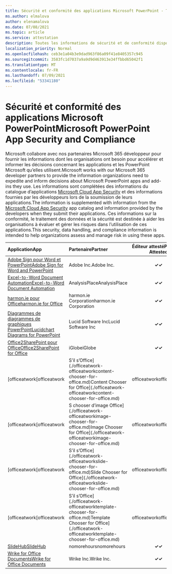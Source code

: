 ```yaml
---
title: Sécurité et conformité des applications Microsoft PowerPoint - Toutes les applications
ms.author: elmalova
author: elenamalova
ms.date: 07/08/2021
ms.topic: article
ms.service: attestation
description: Toutes les informations de sécurité et de conformité disponibles pour toutes les applications PowerPoint Microsoft.
localization_priority: Normal
ms.openlocfilehash: ceb3e1a04b3e9dad963f86a09f41e8405357c945
ms.sourcegitcommit: 3583fc1d7037a9a9d9d463913e34ffbbd65042f1
ms.translationtype: MT
ms.contentlocale: fr-FR
ms.lasthandoff: 07/09/2021
ms.locfileid: "53341180"
---
```

# <a name="microsoft-powerpoint-app-security-and-compliance"></a><span data-ttu-id="f05dd-103">Sécurité et conformité des applications Microsoft PowerPoint</span><span class="sxs-lookup"><span data-stu-id="f05dd-103">Microsoft PowerPoint App Security and Compliance</span></span>

<span data-ttu-id="f05dd-104">Microsoft collabore avec nos partenaires Microsoft 365 développeur pour fournir les informations dont les organisations ont besoin pour accélérer et informer les décisions concernant les applications et les PowerPoint Microsoft qu’elles utilisent.</span><span class="sxs-lookup"><span data-stu-id="f05dd-104">Microsoft works with our Microsoft 365 developer partners to provide the information organizations need to expedite and inform decisions about Microsoft PowerPoint apps and add-ins they use.</span></span> <span data-ttu-id="f05dd-105">Les informations sont complétées des informations du catalogue d’applications [Microsoft Cloud App Security](https://www.microsoft.com/en-us/enterprise-mobility-security/cloud-app-security) et des informations fournies par les développeurs lors de la soumission de leurs applications.</span><span class="sxs-lookup"><span data-stu-id="f05dd-105">The information is supplemented with information from the [Microsoft Cloud App Security](https://www.microsoft.com/en-us/enterprise-mobility-security/cloud-app-security) app catalog and information provided by the developers when they submit their applications.</span></span> <span data-ttu-id="f05dd-106">Ces informations sur la conformité, le traitement des données et la sécurité est destinée à aider les organisations à évaluer et gérer les risques dans l’utilisation de ces applications.</span><span class="sxs-lookup"><span data-stu-id="f05dd-106">This security, data handling, and compliance information is intended to help organizations assess and manage risk in using these apps.</span></span>

| <span data-ttu-id="f05dd-107">**Application**</span><span class="sxs-lookup"><span data-stu-id="f05dd-107">**App**</span></span> | <span data-ttu-id="f05dd-108">**Partenaire**</span><span class="sxs-lookup"><span data-stu-id="f05dd-108">**Partner**</span></span> | <span data-ttu-id="f05dd-109">**Éditeur attesté**</span><span class="sxs-lookup"><span data-stu-id="f05dd-109">**Publisher Attested**</span></span> | <span data-ttu-id="f05dd-110">**Certifié**</span><span class="sxs-lookup"><span data-stu-id="f05dd-110">**Certified**</span></span> |
|:--------|:------------|:----------------------:|:-------------:|
| [<span data-ttu-id="f05dd-111">Adobe Sign pour Word et PowerPoint</span><span class="sxs-lookup"><span data-stu-id="f05dd-111">Adobe Sign for Word and PowerPoint</span></span>](./adobe-inc-sign-for-word-and-powerpoint.md) | <span data-ttu-id="f05dd-112">Adobe Inc.</span><span class="sxs-lookup"><span data-stu-id="f05dd-112">Adobe Inc.</span></span> | <span data-ttu-id="f05dd-113">**✓**</span><span class="sxs-lookup"><span data-stu-id="f05dd-113">**✓**</span></span> | <img alt="Certified application badge" src="../media/certified-badge.png" height="25" width="25" /> |
| [<span data-ttu-id="f05dd-114">Excel-to-Word Document Automation</span><span class="sxs-lookup"><span data-stu-id="f05dd-114">Excel-to-Word Document Automation</span></span>](./analysisplace-excel-to-word-document-automation.md) | <span data-ttu-id="f05dd-115">AnalysisPlace</span><span class="sxs-lookup"><span data-stu-id="f05dd-115">AnalysisPlace</span></span> | <span data-ttu-id="f05dd-116">**✓**</span><span class="sxs-lookup"><span data-stu-id="f05dd-116">**✓**</span></span> |  |
| [<span data-ttu-id="f05dd-117">harmon.ie pour Office</span><span class="sxs-lookup"><span data-stu-id="f05dd-117">harmon.ie for Office</span></span>](./harmonie-corporation-for-office.md) | <span data-ttu-id="f05dd-118">harmon.ie Corporation</span><span class="sxs-lookup"><span data-stu-id="f05dd-118">harmon.ie Corporation</span></span> | <span data-ttu-id="f05dd-119">**✓**</span><span class="sxs-lookup"><span data-stu-id="f05dd-119">**✓**</span></span> |  |
| [<span data-ttu-id="f05dd-120">Diagrammes de diagrammes de graphiques PowerPoint</span><span class="sxs-lookup"><span data-stu-id="f05dd-120">Lucidchart Diagrams for PowerPoint</span></span>](./lucid-software-inc-lucidchart-diagrams-for-powerpoint.md) | <span data-ttu-id="f05dd-121">Lucid Software Inc</span><span class="sxs-lookup"><span data-stu-id="f05dd-121">Lucid Software Inc</span></span> | <span data-ttu-id="f05dd-122">**✓**</span><span class="sxs-lookup"><span data-stu-id="f05dd-122">**✓**</span></span> |  |
| [<span data-ttu-id="f05dd-123">Office2SharePoint pour Office</span><span class="sxs-lookup"><span data-stu-id="f05dd-123">Office2SharePoint for Office</span></span>](./iglobe-office2sharepoint-for-office.md) | <span data-ttu-id="f05dd-124">iGlobe</span><span class="sxs-lookup"><span data-stu-id="f05dd-124">iGlobe</span></span> | <span data-ttu-id="f05dd-125">**✓**</span><span class="sxs-lookup"><span data-stu-id="f05dd-125">**✓**</span></span> | <img alt="Certified application badge" src="../media/certified-badge.png" height="25" width="25" /> |
| <span data-ttu-id="f05dd-126">[officeatwork</span><span class="sxs-lookup"><span data-stu-id="f05dd-126">[officeatwork</span></span> | <span data-ttu-id="f05dd-127">S’il s’Office](./officeatwork-officeatworkcontent-chooser-for-office.md)</span><span class="sxs-lookup"><span data-stu-id="f05dd-127">Content Chooser for Office](./officeatwork-officeatworkcontent-chooser-for-office.md)</span></span> | <span data-ttu-id="f05dd-128">officeatwork</span><span class="sxs-lookup"><span data-stu-id="f05dd-128">officeatwork</span></span> | <span data-ttu-id="f05dd-129">**✓**</span><span class="sxs-lookup"><span data-stu-id="f05dd-129">**✓**</span></span> | <img alt="Certified application badge" src="../media/certified-badge.png" height="25" width="25" /> |
| <span data-ttu-id="f05dd-130">[officeatwork</span><span class="sxs-lookup"><span data-stu-id="f05dd-130">[officeatwork</span></span> | <span data-ttu-id="f05dd-131">S chooser d’image Office](./officeatwork-officeatworkimage-chooser-for-office.md)</span><span class="sxs-lookup"><span data-stu-id="f05dd-131">Image Chooser for Office](./officeatwork-officeatworkimage-chooser-for-office.md)</span></span> | <span data-ttu-id="f05dd-132">officeatwork</span><span class="sxs-lookup"><span data-stu-id="f05dd-132">officeatwork</span></span> | <span data-ttu-id="f05dd-133">**✓**</span><span class="sxs-lookup"><span data-stu-id="f05dd-133">**✓**</span></span> |  |
| <span data-ttu-id="f05dd-134">[officeatwork</span><span class="sxs-lookup"><span data-stu-id="f05dd-134">[officeatwork</span></span> | <span data-ttu-id="f05dd-135">S’il s’Office](./officeatwork-officeatworkslide-chooser-for-office.md)</span><span class="sxs-lookup"><span data-stu-id="f05dd-135">Slide Chooser for Office](./officeatwork-officeatworkslide-chooser-for-office.md)</span></span> | <span data-ttu-id="f05dd-136">officeatwork</span><span class="sxs-lookup"><span data-stu-id="f05dd-136">officeatwork</span></span> | <span data-ttu-id="f05dd-137">**✓**</span><span class="sxs-lookup"><span data-stu-id="f05dd-137">**✓**</span></span> |  |
| <span data-ttu-id="f05dd-138">[officeatwork</span><span class="sxs-lookup"><span data-stu-id="f05dd-138">[officeatwork</span></span> | <span data-ttu-id="f05dd-139">S’il s’Office](./officeatwork-officeatworktemplate-chooser-for-office.md)</span><span class="sxs-lookup"><span data-stu-id="f05dd-139">Template Chooser for Office](./officeatwork-officeatworktemplate-chooser-for-office.md)</span></span> | <span data-ttu-id="f05dd-140">officeatwork</span><span class="sxs-lookup"><span data-stu-id="f05dd-140">officeatwork</span></span> | <span data-ttu-id="f05dd-141">**✓**</span><span class="sxs-lookup"><span data-stu-id="f05dd-141">**✓**</span></span> | <img alt="Certified application badge" src="../media/certified-badge.png" height="25" width="25" /> |
| [<span data-ttu-id="f05dd-142">SlideHub</span><span class="sxs-lookup"><span data-stu-id="f05dd-142">SlideHub</span></span>](./nomorehours-slidehub.md) | <span data-ttu-id="f05dd-143">nomorehours</span><span class="sxs-lookup"><span data-stu-id="f05dd-143">nomorehours</span></span> | <span data-ttu-id="f05dd-144">**✓**</span><span class="sxs-lookup"><span data-stu-id="f05dd-144">**✓**</span></span> |  |
| [<span data-ttu-id="f05dd-145">Wrike for Office Documents</span><span class="sxs-lookup"><span data-stu-id="f05dd-145">Wrike for Office Documents</span></span>](./wrike-inc-for-office-documents.md) | <span data-ttu-id="f05dd-146">Wrike Inc.</span><span class="sxs-lookup"><span data-stu-id="f05dd-146">Wrike Inc.</span></span> | <span data-ttu-id="f05dd-147">**✓**</span><span class="sxs-lookup"><span data-stu-id="f05dd-147">**✓**</span></span> | <img alt="Certified application badge" src="../media/certified-badge.png" height="25" width="25" /> |
